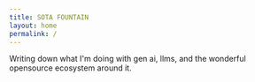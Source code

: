 ```yaml
---
title: SOTA FOUNTAIN
layout: home
permalink: /
---
```

Writing down what I'm doing with gen ai, llms, and the wonderful opensource ecosystem around it. 